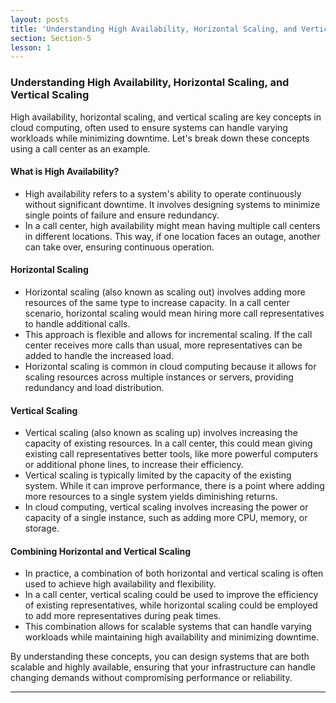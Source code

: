```yaml
---
layout: posts
title: 'Understanding High Availability, Horizontal Scaling, and Vertical Scaling'
section: Section-5
lesson: 1
---
```


### Understanding High Availability, Horizontal Scaling, and Vertical Scaling

High availability, horizontal scaling, and vertical scaling are key concepts in cloud computing, often used to ensure systems can handle varying workloads while minimizing downtime. Let's break down these concepts using a call center as an example.

<!-- pagebreak -->

#### What is High Availability?

- High availability refers to a system's ability to operate continuously without significant downtime. It involves designing systems to minimize single points of failure and ensure redundancy.
- In a call center, high availability might mean having multiple call centers in different locations. This way, if one location faces an outage, another can take over, ensuring continuous operation.

<!-- pagebreak -->

#### Horizontal Scaling

- Horizontal scaling (also known as scaling out) involves adding more resources of the same type to increase capacity. In a call center scenario, horizontal scaling would mean hiring more call representatives to handle additional calls.
- This approach is flexible and allows for incremental scaling. If the call center receives more calls than usual, more representatives can be added to handle the increased load.
- Horizontal scaling is common in cloud computing because it allows for scaling resources across multiple instances or servers, providing redundancy and load distribution.

<!-- pagebreak -->

#### Vertical Scaling

- Vertical scaling (also known as scaling up) involves increasing the capacity of existing resources. In a call center, this could mean giving existing call representatives better tools, like more powerful computers or additional phone lines, to increase their efficiency.
- Vertical scaling is typically limited by the capacity of the existing system. While it can improve performance, there is a point where adding more resources to a single system yields diminishing returns.
- In cloud computing, vertical scaling involves increasing the power or capacity of a single instance, such as adding more CPU, memory, or storage.

<!-- pagebreak -->

#### Combining Horizontal and Vertical Scaling

- In practice, a combination of both horizontal and vertical scaling is often used to achieve high availability and flexibility.
- In a call center, vertical scaling could be used to improve the efficiency of existing representatives, while horizontal scaling could be employed to add more representatives during peak times.
- This combination allows for scalable systems that can handle varying workloads while maintaining high availability and minimizing downtime.

By understanding these concepts, you can design systems that are both scalable and highly available, ensuring that your infrastructure can handle changing demands without compromising performance or reliability.

---
